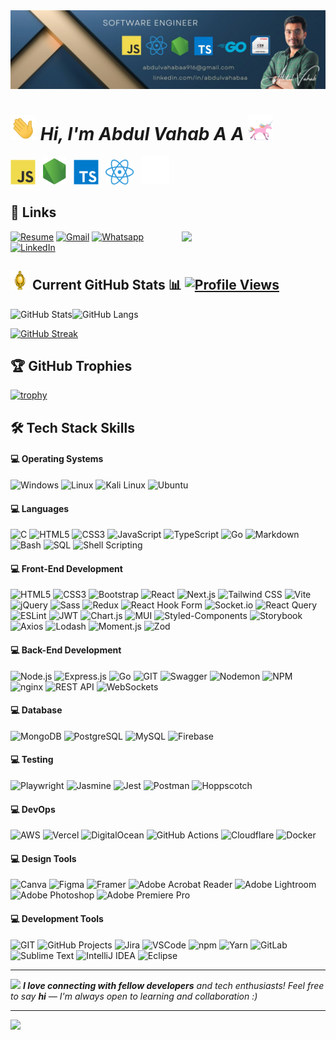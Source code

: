 <img src="images/Github banner no pic.jpg" >

# <img src="animated/hands.gif" height="40" /> **_Hi, I'm Abdul Vahab A A_** <img src="animated/unicorn.gif" height="40" />

<img src="svgs/logo-javascript.svg" height="40" /> &nbsp; <img src="svgs/logo-nodejs.svg" height="45" /> &nbsp; <img src="svgs/logo-typescript.svg" height="40" /> &nbsp; <img src="images/react.png" height="40" /> &nbsp; <img src="svgs/next.js.svg" height="45" />

## 🔗 Links

<img align='right' src="https://media.giphy.com/media/M9gbBd9nbDrOTu1Mqx/giphy.gif" width="230">

[![Resume](https://img.shields.io/badge/Resume-%239146FF.svg?style=social&logo=read-the-docs&logoColor=blue)](https://drive.google.com/file/d/1rQ1TG_9zv9Ij7PuopyuBUFp5FCMREm4D/view?usp=sharing) [![Gmail](https://img.shields.io/badge/Gmail-%23FF4500.svg?style=social&logo=Gmail)](mailto:abdulvahabaa916@gmail.com) [![Whatsapp](https://img.shields.io/badge/-WhatsApp-green?logo=WhatsApp&style=social)](https://wa.me/+9747733770) [![LinkedIn](https://img.shields.io/badge/LinkedIn-0077B5?style=flat&logo=linkedin&logoColor=white)](https://www.linkedin.com/in/abdulvahabaa)

<!-- [![LeetCode](https://img.shields.io/badge/LeetCode-FE7A16.svg?style=social&logo=leetcode&logoColor=orange)](https://leetcode.com/u/abdulvahabaa/) -->

## <img src="animated/light_5.gif" height="30px" /> Current GitHub Stats 📊 [![Profile Views](https://visitcountpro.netlify.app/api?id=abdulvahabaa&pretty=true)](https://visitcount.itsvg.in)

![GitHub Stats](https://github-readme-stats.vercel.app/api?username=abdulvahabaa&show_icons=true&theme=radical)![GitHub Langs](https://github-readme-stats.vercel.app/api/top-langs/?username=abdulvahabaa&layout=compact&theme=blue-green)

[![GitHub Streak](https://github-readme-streak-stats.herokuapp.com?user=abdulvahabaa&theme=blueberry&date_format=M%20j%5B%2C%20Y%5D)](https://git.io/streak-stats)

## 🏆 GitHub Trophies

[![trophy](https://github-profile-trophy.vercel.app/?username=abdulvahabaa&theme=nord&column=7)](https://github.com/ryo-ma/github-profile-trophy)

## 🛠️ Tech Stack Skills

#### 💻 Operating Systems

![Windows](https://img.shields.io/badge/windows-%230769AD.svg?style=plastic&logo=windows&logoColor=white)
![Linux](https://img.shields.io/badge/Linux-%2307405e.svg?style=plastic&logo=Linux&logoColor=white)
![Kali Linux](https://img.shields.io/badge/Kali_linux-%23404d59.svg?style=plastic&logo=Kalilinux&logoColor=white)
![Ubuntu](https://img.shields.io/badge/ubuntu-%23E34F26.svg?style=plastic&logo=ubuntu&logoColor=white)

#### 💻 Languages

![C](https://img.shields.io/badge/C-%2300599C.svg?style=plastic&logo=c&logoColor=white)
![HTML5](https://img.shields.io/badge/HTML5-%23E34F26.svg?style=plastic&logo=html5&logoColor=white)
![CSS3](https://img.shields.io/badge/CSS3-%231572B6.svg?style=plastic&logo=css3&logoColor=white)
![JavaScript](https://img.shields.io/badge/JavaScript-%23F7DF1E.svg?style=plastic&logo=javascript&logoColor=black)
![TypeScript](https://img.shields.io/badge/TypeScript-%23007ACC.svg?style=plastic&logo=typescript&logoColor=white)
![Go](https://img.shields.io/badge/Go-%2300ADD8.svg?style=plastic&logo=go&logoColor=white)
![Markdown](https://img.shields.io/badge/Markdown-%23000000.svg?style=plastic&logo=markdown&logoColor=white)
![Bash](https://img.shields.io/badge/Bash-%234EAA25.svg?style=plastic&logo=gnu-bash&logoColor=white)
![SQL](https://img.shields.io/badge/SQL-%2300C1D4.svg?style=plastic&logo=sql&logoColor=white)
![Shell Scripting](https://img.shields.io/badge/Shell_Scripting-%234EAA25.svg?style=plastic&logo=gnu-bash&logoColor=white)

#### 💻 Front-End Development

![HTML5](https://img.shields.io/badge/HTML5-%23E34F26.svg?style=plastic&logo=html5&logoColor=white)
![CSS3](https://img.shields.io/badge/CSS3-%231572B6.svg?style=plastic&logo=css3&logoColor=white)
![Bootstrap](https://img.shields.io/badge/Bootstrap-%237952B3.svg?style=plastic&logo=bootstrap&logoColor=white)
![React](https://img.shields.io/badge/React-%2361DAFB.svg?style=plastic&logo=react&logoColor=black)
![Next.js](https://img.shields.io/badge/Next.js-%23000000.svg?style=plastic&logo=nextdotjs&logoColor=white)
![Tailwind CSS](https://img.shields.io/badge/Tailwind_CSS-%2306B6D4.svg?style=plastic&logo=tailwindcss&logoColor=white)
![Vite](https://img.shields.io/badge/Vite-%23646CFF.svg?style=plastic&logo=vite&logoColor=white)
![jQuery](https://img.shields.io/badge/jQuery-%230769AD.svg?style=plastic&logo=jquery&logoColor=white)
![Sass](https://img.shields.io/badge/Sass-%23CC6699.svg?style=plastic&logo=sass&logoColor=white)
![Redux](https://img.shields.io/badge/Redux-%23764ABC.svg?style=plastic&logo=redux&logoColor=white)
![React Hook Form](https://img.shields.io/badge/React_Hook_Form-%23EC5990.svg?style=plastic&logo=reacthookform&logoColor=white)
![Socket.io](https://img.shields.io/badge/Socket.io-%23010101.svg?style=plastic&logo=socketdotio&logoColor=white)
![React Query](https://img.shields.io/badge/React_Query-%23FF4154.svg?style=plastic&logo=reactquery&logoColor=white)
![ESLint](https://img.shields.io/badge/ESLint-%234B32C3.svg?style=plastic&logo=eslint&logoColor=white)
![JWT](https://img.shields.io/badge/JWT-%23000000.svg?style=plastic&logo=jsonwebtokens&logoColor=white)
![Chart.js](https://img.shields.io/badge/Chart.js-%23FF6384.svg?style=plastic&logo=chartdotjs&logoColor=white)
![MUI](https://img.shields.io/badge/MUI-%230081CB.svg?style=plastic&logo=mui&logoColor=white)
![Styled-Components](https://img.shields.io/badge/Styled_Components-%23DB7093.svg?style=plastic&logo=styled-components&logoColor=white)
![Storybook](https://img.shields.io/badge/Storybook-%23FF4785.svg?style=plastic&logo=storybook&logoColor=white)
![Axios](https://img.shields.io/badge/Axios-%235A29E4.svg?style=plastic&logo=axios&logoColor=white)
![Lodash](https://img.shields.io/badge/Lodash-%23273230.svg?style=plastic&logo=lodash&logoColor=white)
![Moment.js](https://img.shields.io/badge/Moment.js-%23000000.svg?style=plastic&logo=momentdotjs&logoColor=white)
![Zod](https://img.shields.io/badge/Zod-%237952B3.svg?style=plastic&logo=Zod&logoColor=white)

#### 💻 Back-End Development

![Node.js](https://img.shields.io/badge/Node.js-%23339933.svg?style=plastic&logo=nodedotjs&logoColor=white)
![Express.js](https://img.shields.io/badge/Express.js-%23000000.svg?style=plastic&logo=express&logoColor=white)
![Go](https://img.shields.io/badge/Go-%2300ADD8.svg?style=plastic&logo=go&logoColor=white)
![GIT](https://img.shields.io/badge/git-%23E34F26.svg?style=plastic&logo=git&logoColor=white)
![Swagger](https://img.shields.io/badge/Swagger-%2385EA2D.svg?style=plastic&logo=swagger&logoColor=black)
![Nodemon](https://img.shields.io/badge/Nodemon-%2376D04B.svg?style=plastic&logo=nodemon&logoColor=white)
![NPM](https://img.shields.io/badge/NPM-%23CB3837.svg?style=plastic&logo=npm&logoColor=white)
![nginx](https://img.shields.io/badge/nginx-%23009639.svg?style=plastic&logo=nginx&logoColor=white)
![REST API](https://img.shields.io/badge/REST_API-%23000000.svg?style=plastic&logo=rest-api&logoColor=white)
![WebSockets](https://img.shields.io/badge/WebSockets-%234095F6.svg?style=plastic&logo=websockets&logoColor=white)

<!-- ![GraphQL](https://img.shields.io/badge/GraphQL-%23E10098.svg?style=plastic&logo=graphql&logoColor=white) -->

#### 💻 Database

![MongoDB](https://img.shields.io/badge/MongoDB-%2347A248.svg?style=plastic&logo=mongodb&logoColor=white)
![PostgreSQL](https://img.shields.io/badge/PostgreSQL-%23336791.svg?style=plastic&logo=postgresql&logoColor=white)
![MySQL](https://img.shields.io/badge/MySQL-%234479A1.svg?style=plastic&logo=mysql&logoColor=white)
![Firebase](https://img.shields.io/badge/Firebase-%23FFCA28.svg?style=plastic&logo=firebase&logoColor=black)

<!-- ![SQLite](https://img.shields.io/badge/SQLite-%23003B57.svg?style=plastic&logo=sqlite&logoColor=white)
![Redis](https://img.shields.io/badge/Redis-%23DC382D.svg?style=plastic&logo=redis&logoColor=white)
![Neo4j](https://img.shields.io/badge/Neo4j-%2300A0D1.svg?style=plastic&logo=neo4j&logoColor=white) -->

#### 💻 Testing

![Playwright](https://img.shields.io/badge/Playwright-%23004A71.svg?style=plastic&logo=playwright&logoColor=white)
![Jasmine](https://img.shields.io/badge/Jasmine-%238A4182.svg?style=plastic&logo=jasmine&logoColor=white)
![Jest](https://img.shields.io/badge/Jest-%23C21325.svg?style=plastic&logo=jest&logoColor=white)
![Postman](https://img.shields.io/badge/Postman-%23FF6C37.svg?style=plastic&logo=postman&logoColor=white)
![Hoppscotch](https://img.shields.io/badge/Hoppscotch-%23006DFF.svg?style=plastic&logo=hoppscotch&logoColor=white)

#### 💻 DevOps

![AWS](https://img.shields.io/badge/AWS-%23FFCA28.svg?style=plastic&logo=aws&logoColor=black)
![Vercel](https://img.shields.io/badge/Vercel-%23000000.svg?style=plastic&logo=vercel&logoColor=white)
![DigitalOcean](https://img.shields.io/badge/DigitalOcean-%230080FF.svg?style=plastic&logo=digitalocean&logoColor=white)
![GitHub Actions](https://img.shields.io/badge/GitHub_Actions-%232671E5.svg?style=plastic&logo=githubactions&logoColor=white)
![Cloudflare](https://img.shields.io/badge/Cloudflare-%23F38020.svg?style=plastic&logo=cloudflare&logoColor=white)
![Docker](https://img.shields.io/badge/Docker-%232496ED.svg?style=plastic&logo=docker&logoColor=white)

#### 💻 Design Tools

![Canva](https://img.shields.io/badge/Canva-%2300C4CC.svg?style=plastic&logo=canva&logoColor=white)
![Figma](https://img.shields.io/badge/Figma-%23F24E1E.svg?style=plastic&logo=figma&logoColor=white)
![Framer](https://img.shields.io/badge/Framer-%23759CFC.svg?style=plastic&logo=framer&logoColor=black)
![Adobe Acrobat Reader](https://img.shields.io/badge/Adobe_Acrobat_Reader-%23FF0000.svg?style=plastic&logo=adobeacrobatreader&logoColor=white)
![Adobe Lightroom](https://img.shields.io/badge/Adobe_Lightroom-%2331A8FF.svg?style=plastic&logo=adobelightroom&logoColor=white)
![Adobe Photoshop](https://img.shields.io/badge/Adobe_Photoshop-%2331A8FF.svg?style=plastic&logo=adobephotoshop&logoColor=white)
![Adobe Premiere Pro](https://img.shields.io/badge/Adobe_Premiere_Pro-%239999FF.svg?style=plastic&logo=adobepremierepro&logoColor=white)

#### 💻 Development Tools

![GIT](https://img.shields.io/badge/git-%23E34F26.svg?style=plastic&logo=git&logoColor=white)
![GitHub Projects](https://img.shields.io/badge/GitHub_Projects-%23000000.svg?style=plastic&logo=github&logoColor=white)
![Jira](https://img.shields.io/badge/Jira-%230052CC.svg?style=plastic&logo=jira&logoColor=white)
![VSCode](https://img.shields.io/badge/VSCode-%23007ACC.svg?style=plastic&logo=visualstudiocode&logoColor=white)
![npm](https://img.shields.io/badge/npm-%23CB3837.svg?style=plastic&logo=npm&logoColor=white)
![Yarn](https://img.shields.io/badge/Yarn-%232C8EBB.svg?style=plastic&logo=yarn&logoColor=white)
![GitLab](https://img.shields.io/badge/GitLab-%23FCA121.svg?style=plastic&logo=gitlab&logoColor=white)
![Sublime Text](https://img.shields.io/badge/Sublime_Text-%23FF9800.svg?style=plastic&logo=sublimetext&logoColor=black)
![IntelliJ IDEA](https://img.shields.io/badge/IntelliJ_IDEA-%23000000.svg?style=plastic&logo=intellijidea&logoColor=white)
![Eclipse](https://img.shields.io/badge/Eclipse-%232C2255.svg?style=plastic&logo=eclipse&logoColor=white)

---

<img src="https://media.giphy.com/media/LnQjpWaON8nhr21vNW/giphy.gif" width="60"> <em><b>I love connecting with fellow developers</b> and tech enthusiasts! Feel free to say <b>hi</b> — I'm always open to learning and collaboration :)</em>

---

<!-- ## 🗂️ Highlight Projects

<a href="https://github.com/Zhenye-Na/DA-RNN">
  <img align="center" src="https://github-readme-stats.vercel.app/api/pin/?username=zhenye-na&repo=DA-RNN&show_icons=true&line_height=27&title_color=6aa6f8&text_color=8a919a&icon_color=6aa6f8&bg_color=22272e" alt="DA-RNN" />
</a>

<a href="https://github.com/Zhenye-Na/crnn-pytorch">
  <img align="center" src="https://github-readme-stats.vercel.app/api/pin/?username=zhenye-na&repo=crnn-pytorch&show_icons=true&line_height=27&title_color=6aa6f8&text_color=8a919a&icon_color=6aa6f8&bg_color=22272e" alt="crnn-pytorch" />
</a> -->

[![](https://visitcountpro.netlify.app/api?id=abdulvahabaa&pretty=true)](https://visitcount.itsvg.in)
